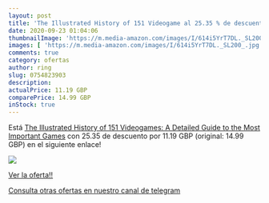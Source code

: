 ```yaml
---
layout: post
title: 'The Illustrated History of 151 Videogame al 25.35 % de descuento'
date: 2020-09-23 01:04:06
thumbnailImage: 'https://m.media-amazon.com/images/I/614i5YrT7DL._SL200_.jpg'
images: [ 'https://m.media-amazon.com/images/I/614i5YrT7DL._SL200_.jpg' ]
comments: true
category: ofertas
author: ring
slug: 0754823903
description:
actualPrice: 11.19 GBP
comparePrice: 14.99 GBP
inStock: true
---
```


Está [The Illustrated History of 151 Videogames: A Detailed Guide to the Most Important Games](https://www.amazon.com/dp/0754823903/?tag=redken08-20) con 25.35 de descuento por 11.19 GBP (original: 14.99 GBP) en el siguiente enlace!

[![](https://m.media-amazon.com/images/I/614i5YrT7DL._SL200_.jpg)](https://www.amazon.com/dp/0754823903/?tag=redken08-20)

[Ver la oferta!!](https://www.amazon.com/dp/0754823903/?tag=redken08-20)

[Consulta otras ofertas en nuestro canal de telegram](https://t.me/s/ofertas25)
